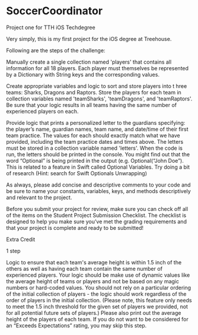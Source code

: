 # SoccerCoordinator
Project one for TTH iOS Techdegree

Very simply, this is my first project for the iOS degree at Treehouse.

Following are the steps of the challenge:

Manually create a single collection named 'players' that contains all information for all 18 players. 
Each player must themselves be represented 
by a Dictionary with String keys and the corresponding values.

Create appropriate variables and logic to sort and store players into t
hree teams: Sharks, Dragons and Raptors. Store the players for each team in collection 
variables named 'teamSharks', 'teamDragons', and 'teamRaptors'. Be sure that your logic 
results in all teams having the same number of experienced players on each.

Provide logic that prints a personalized letter to the guardians 
specifying: the player’s name, guardian names, team name, and date/time of their 
first team practice. The values for each should exactly match what we have 
provided, including the team practice dates and times above. The letters must be 
stored in a collection variable named 'letters'. When the code is run, the letters 
should be printed in the console. You might find out that the word “Optional” is 
being printed in the output (e.g. Optional(“John Doe”). This is related to a feature 
in Swift called Optional Variables. Try doing a bit of 
research (Hint: search for Swift Optionals Unwrapping)



As always, please add concise and descriptive comments to your code and be sure 
to name your constants, variables, keys, and methods descriptively and relevant to the project.



Before you submit your project for review, make sure you can check off 
all of the items on the Student Project Submission Checklist. The checklist is designed 
to help you make sure you’ve met the grading requirements and that your project 
is complete and ready to be submitted!



Extra Credit

1 step

Logic to ensure that each team's average height is within 1.5 inch of the others 
as well as having each team contain the same number of experienced players. Your logic 
should be make use of dynamic values like the average height of teams or players and 
not be based on any magic numbers or hard-coded values. You should not rely on a particular
ordering of the initial collection of players - the logic should work regardless of the order
of players in the initial collection. (Please note, this feature only needs to meet the 
1.5 inch threshold for the given set of players we provided, not for all potential 
future sets of players.) Please also print out the average height of the players of each team. 
If you do not want to be considered for an “Exceeds Expectations” rating, you may skip this step.

